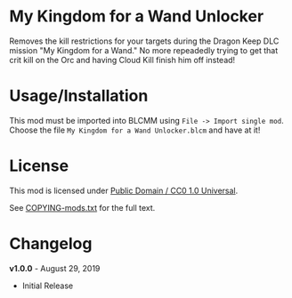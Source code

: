 My Kingdom for a Wand Unlocker
==============================

Removes the kill restrictions for your targets during the Dragon Keep DLC
mission "My Kingdom for a Wand."  No more repeadedly trying to get that
crit kill on the Orc and having Cloud Kill finish him off instead!

Usage/Installation
==================

This mod must be imported into BLCMM using `File -> Import single mod`.
Choose the file `My Kingdom for a Wand Unlocker.blcm` and have at it!

License
=======

This mod is licensed under
[Public Domain / CC0 1.0 Universal](https://creativecommons.org/publicdomain/zero/1.0/).

See [COPYING-mods.txt](../COPYING-mods.txt) for the full text.

Changelog
=========

**v1.0.0** - August 29, 2019
 * Initial Release
